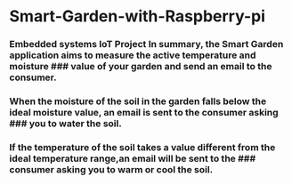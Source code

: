 # Smart-Garden-with-Raspberry-pi
### Embedded systems IoT Project In summary, the Smart Garden application aims to measure the active temperature and moisture ### value of your garden and send an email to the consumer.

### When the moisture of the soil in the garden falls below the ideal moisture value, an email is sent to the consumer asking ### you to water the soil.

### If the temperature of the soil takes a value different from the ideal temperature range,an email will be sent to the         ### consumer asking you to warm or cool the soil.
